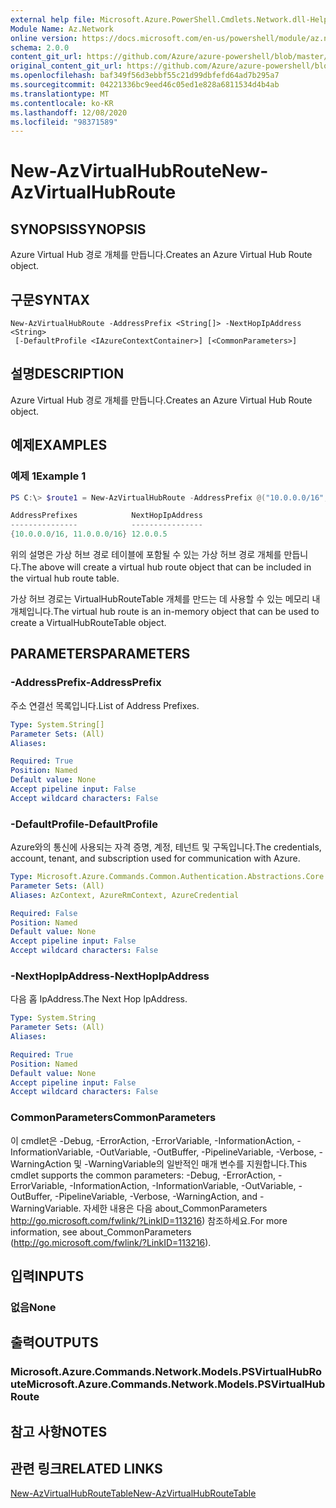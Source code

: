 ```yaml
---
external help file: Microsoft.Azure.PowerShell.Cmdlets.Network.dll-Help.xml
Module Name: Az.Network
online version: https://docs.microsoft.com/en-us/powershell/module/az.network/new-azvirtualhubroute
schema: 2.0.0
content_git_url: https://github.com/Azure/azure-powershell/blob/master/src/Network/Network/help/New-AzVirtualHubRoute.md
original_content_git_url: https://github.com/Azure/azure-powershell/blob/master/src/Network/Network/help/New-AzVirtualHubRoute.md
ms.openlocfilehash: baf349f56d3ebbf55c21d99dbfefd64ad7b295a7
ms.sourcegitcommit: 04221336bc9eed46c05ed1e828a6811534d4b4ab
ms.translationtype: MT
ms.contentlocale: ko-KR
ms.lasthandoff: 12/08/2020
ms.locfileid: "98371589"
---
```

# <span data-ttu-id="d52b5-101">New-AzVirtualHubRoute</span><span class="sxs-lookup"><span data-stu-id="d52b5-101">New-AzVirtualHubRoute</span></span>

## <span data-ttu-id="d52b5-102">SYNOPSIS</span><span class="sxs-lookup"><span data-stu-id="d52b5-102">SYNOPSIS</span></span>
<span data-ttu-id="d52b5-103">Azure Virtual Hub 경로 개체를 만듭니다.</span><span class="sxs-lookup"><span data-stu-id="d52b5-103">Creates an Azure Virtual Hub Route object.</span></span>

## <span data-ttu-id="d52b5-104">구문</span><span class="sxs-lookup"><span data-stu-id="d52b5-104">SYNTAX</span></span>

```
New-AzVirtualHubRoute -AddressPrefix <String[]> -NextHopIpAddress <String>
 [-DefaultProfile <IAzureContextContainer>] [<CommonParameters>]
```

## <span data-ttu-id="d52b5-105">설명</span><span class="sxs-lookup"><span data-stu-id="d52b5-105">DESCRIPTION</span></span>
<span data-ttu-id="d52b5-106">Azure Virtual Hub 경로 개체를 만듭니다.</span><span class="sxs-lookup"><span data-stu-id="d52b5-106">Creates an Azure Virtual Hub Route object.</span></span>

## <span data-ttu-id="d52b5-107">예제</span><span class="sxs-lookup"><span data-stu-id="d52b5-107">EXAMPLES</span></span>

### <span data-ttu-id="d52b5-108">예제 1</span><span class="sxs-lookup"><span data-stu-id="d52b5-108">Example 1</span></span>

```powershell
PS C:\> $route1 = New-AzVirtualHubRoute -AddressPrefix @("10.0.0.0/16", "11.0.0.0/16") -NextHopIpAddress "12.0.0.5"

AddressPrefixes            NextHopIpAddress
---------------            ----------------
{10.0.0.0/16, 11.0.0.0/16} 12.0.0.5
```

<span data-ttu-id="d52b5-109">위의 설명은 가상 허브 경로 테이블에 포함될 수 있는 가상 허브 경로 개체를 만듭니다.</span><span class="sxs-lookup"><span data-stu-id="d52b5-109">The above will create a virtual hub route object that can be included in the virtual hub route table.</span></span>

<span data-ttu-id="d52b5-110">가상 허브 경로는 VirtualHubRouteTable 개체를 만드는 데 사용할 수 있는 메모리 내 개체입니다.</span><span class="sxs-lookup"><span data-stu-id="d52b5-110">The virtual hub route is an in-memory object that can be used to create a VirtualHubRouteTable object.</span></span>

## <span data-ttu-id="d52b5-111">PARAMETERS</span><span class="sxs-lookup"><span data-stu-id="d52b5-111">PARAMETERS</span></span>

### <span data-ttu-id="d52b5-112">-AddressPrefix</span><span class="sxs-lookup"><span data-stu-id="d52b5-112">-AddressPrefix</span></span>
<span data-ttu-id="d52b5-113">주소 연결선 목록입니다.</span><span class="sxs-lookup"><span data-stu-id="d52b5-113">List of Address Prefixes.</span></span>

```yaml
Type: System.String[]
Parameter Sets: (All)
Aliases:

Required: True
Position: Named
Default value: None
Accept pipeline input: False
Accept wildcard characters: False
```

### <span data-ttu-id="d52b5-114">-DefaultProfile</span><span class="sxs-lookup"><span data-stu-id="d52b5-114">-DefaultProfile</span></span>
<span data-ttu-id="d52b5-115">Azure와의 통신에 사용되는 자격 증명, 계정, 테넌트 및 구독입니다.</span><span class="sxs-lookup"><span data-stu-id="d52b5-115">The credentials, account, tenant, and subscription used for communication with Azure.</span></span>

```yaml
Type: Microsoft.Azure.Commands.Common.Authentication.Abstractions.Core.IAzureContextContainer
Parameter Sets: (All)
Aliases: AzContext, AzureRmContext, AzureCredential

Required: False
Position: Named
Default value: None
Accept pipeline input: False
Accept wildcard characters: False
```

### <span data-ttu-id="d52b5-116">-NextHopIpAddress</span><span class="sxs-lookup"><span data-stu-id="d52b5-116">-NextHopIpAddress</span></span>
<span data-ttu-id="d52b5-117">다음 홉 IpAddress.</span><span class="sxs-lookup"><span data-stu-id="d52b5-117">The Next Hop IpAddress.</span></span>

```yaml
Type: System.String
Parameter Sets: (All)
Aliases:

Required: True
Position: Named
Default value: None
Accept pipeline input: False
Accept wildcard characters: False
```

### <span data-ttu-id="d52b5-118">CommonParameters</span><span class="sxs-lookup"><span data-stu-id="d52b5-118">CommonParameters</span></span>
<span data-ttu-id="d52b5-119">이 cmdlet은 -Debug, -ErrorAction, -ErrorVariable, -InformationAction, -InformationVariable, -OutVariable, -OutBuffer, -PipelineVariable, -Verbose, -WarningAction 및 -WarningVariable의 일반적인 매개 변수를 지원합니다.</span><span class="sxs-lookup"><span data-stu-id="d52b5-119">This cmdlet supports the common parameters: -Debug, -ErrorAction, -ErrorVariable, -InformationAction, -InformationVariable, -OutVariable, -OutBuffer, -PipelineVariable, -Verbose, -WarningAction, and -WarningVariable.</span></span> <span data-ttu-id="d52b5-120">자세한 내용은 다음 about_CommonParameters http://go.microsoft.com/fwlink/?LinkID=113216) 참조하세요.</span><span class="sxs-lookup"><span data-stu-id="d52b5-120">For more information, see about_CommonParameters (http://go.microsoft.com/fwlink/?LinkID=113216).</span></span>

## <span data-ttu-id="d52b5-121">입력</span><span class="sxs-lookup"><span data-stu-id="d52b5-121">INPUTS</span></span>

### <span data-ttu-id="d52b5-122">없음</span><span class="sxs-lookup"><span data-stu-id="d52b5-122">None</span></span>

## <span data-ttu-id="d52b5-123">출력</span><span class="sxs-lookup"><span data-stu-id="d52b5-123">OUTPUTS</span></span>

### <span data-ttu-id="d52b5-124">Microsoft.Azure.Commands.Network.Models.PSVirtualHubRoute</span><span class="sxs-lookup"><span data-stu-id="d52b5-124">Microsoft.Azure.Commands.Network.Models.PSVirtualHubRoute</span></span>

## <span data-ttu-id="d52b5-125">참고 사항</span><span class="sxs-lookup"><span data-stu-id="d52b5-125">NOTES</span></span>

## <span data-ttu-id="d52b5-126">관련 링크</span><span class="sxs-lookup"><span data-stu-id="d52b5-126">RELATED LINKS</span></span>

[<span data-ttu-id="d52b5-127">New-AzVirtualHubRouteTable</span><span class="sxs-lookup"><span data-stu-id="d52b5-127">New-AzVirtualHubRouteTable</span></span>](./New-AzVirtualHubRouteTable.md)
